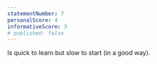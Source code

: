 ```yaml
---
statementNumber: 7
personalScore: 4
informativeScore: 3
# published: false
---
```


Is quick to learn but slow to start (in a good way).